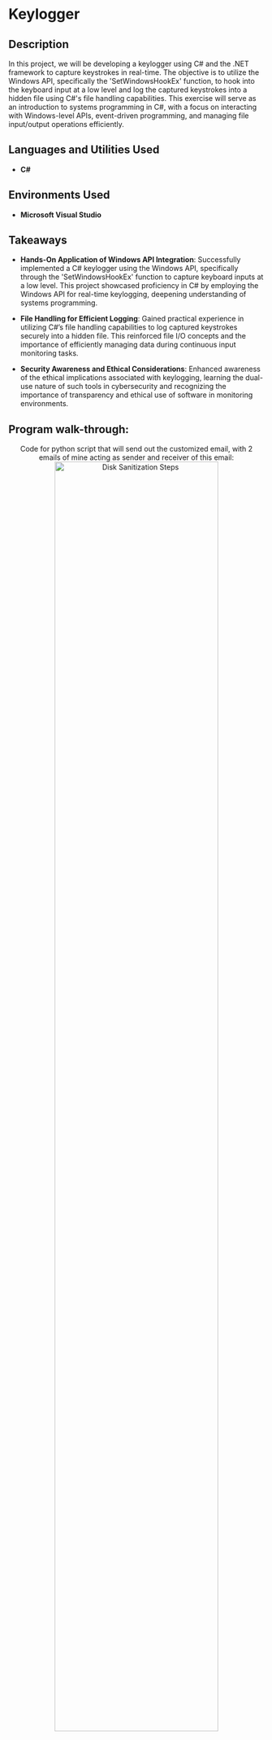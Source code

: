 <h1>Keylogger</h1>


<h2>Description</h2>
In this project, we will be developing a keylogger using C# and the .NET framework to capture keystrokes in real-time. The objective is to utilize the Windows API, specifically the 'SetWindowsHookEx' function, to hook into the keyboard input at a low level and log the captured keystrokes into a hidden file using C#'s file handling capabilities. This exercise will serve as an introduction to systems programming in C#, with a focus on interacting with Windows-level APIs, event-driven programming, and managing file input/output operations efficiently. <br />


<h2>Languages and Utilities Used</h2>

- <b>C#</b>

<h2>Environments Used </h2>

- <b>Microsoft Visual Studio</b> 

<h2>Takeaways</h2>

- <b>Hands-On Application of Windows API Integration</b>: Successfully implemented a C# keylogger using the Windows API, specifically through the 'SetWindowsHookEx' function to capture keyboard inputs at a low level. This project showcased proficiency in C# by employing the Windows API for real-time keylogging, deepening understanding of systems programming.

- <b>File Handling for Efficient Logging</b>: Gained practical experience in utilizing C#’s file handling capabilities to log captured keystrokes securely into a hidden file. This reinforced file I/O concepts and the importance of efficiently managing data during continuous input monitoring tasks.
  
- <b>Security Awareness and Ethical Considerations</b>: Enhanced awareness of the ethical implications associated with keylogging, learning the dual-use nature of such tools in cybersecurity and recognizing the importance of transparency and ethical use of software in monitoring environments.






<h2>Program walk-through:</h2>

<p align="center">
Code for python script that will send out the customized email, with 2 emails of mine acting as sender and receiver of this email: <br/>
<img src="code for emailer.PNG" height="80%" width="80%" alt="Disk Sanitization Steps"/>
<br />

<p align="center">
Successful execution of script resulting in custom email being sent out with a message and link contained in the body: <br/>
<img src="verification of email being sent.PNG" height="80%" width="80%" alt="Disk Sanitization Steps"/>
<br />




https://github.com/user-attachments/assets/f32b1161-d3ff-47e8-a5f8-b3c3c2110812



</p>


<!--
 ```diff
- text in red
+ text in green
! text in orange
# text in gray
@@ text in purple (and bold)@@
```
--!>
